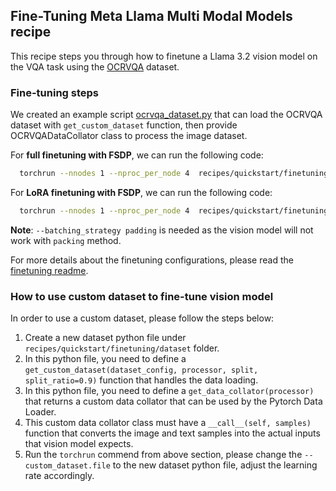## Fine-Tuning Meta Llama Multi Modal Models recipe
This recipe steps you through how to finetune a Llama 3.2 vision model on the VQA task using the [OCRVQA](https://huggingface.co/datasets/HuggingFaceM4/the_cauldron/viewer/ocrvqa?row=0) dataset.

### Fine-tuning steps

We created an example script [ocrvqa_dataset.py](./datasets/ocrvqa_dataset.py) that can load the OCRVQA dataset with `get_custom_dataset` function, then provide OCRVQADataCollator class to process the image dataset.

For **full finetuning with FSDP**, we can run the following code:

```bash
  torchrun --nnodes 1 --nproc_per_node 4  recipes/quickstart/finetuning/finetuning.py --enable_fsdp --lr 1e-5  --num_epochs 3 --batch_size_training 2 --model_name meta-llama/Llama-3.2-11B-Vision-Instruct --dist_checkpoint_root_folder ./finetuned_model --dist_checkpoint_folder fine-tuned  --use_fast_kernels --dataset "custom_dataset" --custom_dataset.test_split "test" --custom_dataset.file "recipes/quickstart/finetuning/datasets/ocrvqa_dataset.py"  --run_validation True --batching_strategy padding
```

For **LoRA finetuning with FSDP**, we can run the following code:

```bash
  torchrun --nnodes 1 --nproc_per_node 4  recipes/quickstart/finetuning/finetuning.py --enable_fsdp --lr 1e-5  --num_epochs 3 --batch_size_training 2 --model_name meta-llama/Llama-3.2-11B-Vision-Instruct --dist_checkpoint_root_folder ./finetuned_model --dist_checkpoint_folder fine-tuned  --use_fast_kernels --dataset "custom_dataset" --custom_dataset.test_split "test" --custom_dataset.file "recipes/quickstart/finetuning/datasets/ocrvqa_dataset.py"  --run_validation True --batching_strategy padding  --use_peft --peft_method lora
```
**Note**: `--batching_strategy padding` is needed as the vision model will not work with `packing` method.

For more details about the finetuning configurations, please read the [finetuning readme](./README.md).

### How to use custom dataset to fine-tune vision model

In order to use a custom dataset, please follow the steps below:

1. Create a new dataset python file under `recipes/quickstart/finetuning/dataset` folder.
2. In this python file, you need to define a `get_custom_dataset(dataset_config, processor, split, split_ratio=0.9)` function that handles the data loading.
3. In this python file, you need to define a `get_data_collator(processor)` that returns a custom data collator that can be used by the Pytorch Data Loader.
4. This custom data collator class must have a `__call__(self, samples)` function that converts the image and text samples into the actual inputs that vision model expects.
5. Run the `torchrun` commend from above section, please change the `--custom_dataset.file` to the new dataset python file, adjust the learning rate accordingly.
